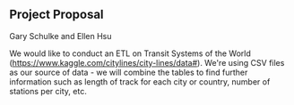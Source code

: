 ## Project Proposal
Gary Schulke and Ellen Hsu

We would like to conduct an ETL on Transit Systems of the World (https://www.kaggle.com/citylines/city-lines/data#). 
We're using CSV files as our source of data - we will combine the tables to find further information such as
length of track for each city or country, number of stations per city, etc.
